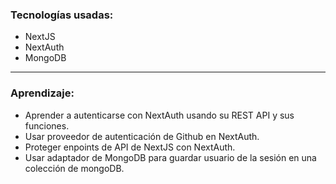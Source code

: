 ### Tecnologías usadas:
- NextJS
- NextAuth
- MongoDB



---

### Aprendizaje:
- Aprender a autenticarse con NextAuth usando su REST API y sus funciones.
- Usar proveedor de autenticación de Github en NextAuth.
- Proteger enpoints de API de NextJS con NextAuth.
- Usar adaptador de MongoDB para guardar usuario de la sesión en una colección de mongoDB.